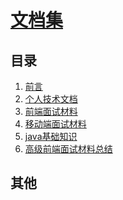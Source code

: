 # [文档集]()

## 目录

1. [前言](#README)
2. [个人技术文档](#docs/intro)
3. [前端面试材料](#docs/interview_fe)
4. [移动端面试材料](#docs/interview_mobile) 
5. [java基础知识](#docs/java_note) 
6. [高级前端面试材料总结](#docs/interview_advanced_fe)

<!-- 1. [前言](#README)
1. [ECMAScript 6简介](#docs/intro)
1. [let 和 const 命令](#docs/let)
1. [变量的解构赋值](#docs/destructuring)
1. [字符串的扩展](#docs/string)
1. [正则的扩展](#docs/regex)
1. [数值的扩展](#docs/number)
1. [函数的扩展](#docs/function)
1. [数组的扩展](#docs/array)
1. [对象的扩展](#docs/object)
1. [Symbol](#docs/symbol)
1. [Set 和 Map 数据结构](#docs/set-map)
1. [Proxy](#docs/proxy)
1. [Reflect](#docs/reflect)
1. [Promise 对象](#docs/promise)
1. [Iterator 和 for...of 循环](#docs/iterator)
1. [Generator 函数的语法](#docs/generator)
1. [Generator 函数的异步应用](#docs/generator-async)
1. [async 函数](#docs/async)
1. [Class 的基本语法](#docs/class)
1. [Class 的继承](#docs/class-extends)
1. [Decorator](#docs/decorator)
1. [Module 的语法](#docs/module)
1. [Module 的加载实现](#docs/module-loader)
1. [编程风格](#docs/style)
1. [读懂规格](#docs/spec)
1. [ArrayBuffer](#docs/arraybuffer)
1. [参考链接](#docs/reference) -->

## 其他
<!-- - [源码](http://github.com/ruanyf/es6tutorial/)
- [修订历史](https://github.com/ruanyf/es6tutorial/commits/gh-pages)
- [反馈意见](https://github.com/ruanyf/es6tutorial/issues) -->
